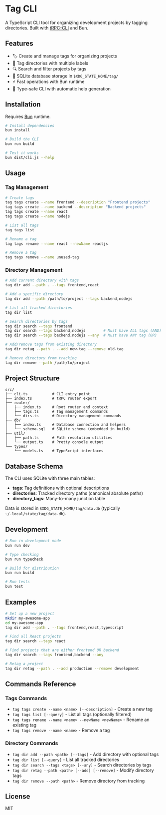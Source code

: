# Tag CLI

A TypeScript CLI tool for organizing development projects by tagging directories. Built with [tRPC-CLI](https://github.com/mmkal/trpc-cli) and Bun.

## Features

- 🏷️ Create and manage tags for organizing projects
- 📁 Tag directories with multiple labels
- 🔍 Search and filter projects by tags
- 💾 SQLite database storage in `$XDG_STATE_HOME/tag/`
- ⚡ Fast operations with Bun runtime
- 🎯 Type-safe CLI with automatic help generation

## Installation

Requires [Bun](https://bun.sh/) runtime.

```bash
# Install dependencies
bun install

# Build the CLI
bun run build

# Test it works
bun dist/cli.js --help
```

## Usage

### Tag Management

```bash
# Create tags
tag tags create --name frontend --description "Frontend projects"
tag tags create --name backend --description "Backend projects"
tag tags create --name react
tag tags create --name nodejs

# List all tags
tag tags list

# Rename a tag
tag tags rename --name react --newName reactjs

# Remove a tag
tag tags remove --name unused-tag
```

### Directory Management

```bash
# Add current directory with tags
tag dir add --path . --tags frontend,react

# Add a specific directory
tag dir add --path /path/to/project --tags backend,nodejs

# List all tracked directories
tag dir list

# Search directories by tags
tag dir search --tags frontend
tag dir search --tags backend,nodejs        # Must have ALL tags (AND)
tag dir search --tags backend,nodejs --any  # Must have ANY tag (OR)

# Add/remove tags from existing directory
tag dir retag --path . --add new-tag --remove old-tag

# Remove directory from tracking
tag dir remove --path /path/to/project
```

## Project Structure

```
src/
├── cli.ts           # CLI entry point
├── index.ts         # tRPC router export
├── router/
│   ├── index.ts     # Root router and context
│   ├── tags.ts      # Tag management commands
│   └── dirs.ts      # Directory management commands
├── db/
│   ├── index.ts     # Database connection and helpers
│   └── schema.sql   # SQLite schema (embedded in build)
├── util/
│   ├── path.ts      # Path resolution utilities
│   └── output.ts    # Pretty console output
└── types/
    └── models.ts    # TypeScript interfaces
```

## Database Schema

The CLI uses SQLite with three main tables:

- **tags**: Tag definitions with optional descriptions
- **directories**: Tracked directory paths (canonical absolute paths)
- **directory_tags**: Many-to-many junction table

Data is stored in `$XDG_STATE_HOME/tag/data.db` (typically `~/.local/state/tag/data.db`).

## Development

```bash
# Run in development mode
bun run dev

# Type checking
bun run typecheck

# Build for distribution
bun run build

# Run tests
bun test
```

## Examples

```bash
# Set up a new project
mkdir my-awesome-app
cd my-awesome-app
tag dir add --path . --tags frontend,react,typescript

# Find all React projects
tag dir search --tags react

# Find projects that are either frontend OR backend
tag dir search --tags frontend,backend --any

# Retag a project
tag dir retag --path . --add production --remove development
```

## Commands Reference

### Tags Commands
- `tag tags create --name <name> [--description]` - Create a new tag
- `tag tags list [--query]` - List all tags (optionally filtered)
- `tag tags rename --name <name> --newName <newName>` - Rename an existing tag
- `tag tags remove --name <name>` - Remove a tag

### Directory Commands
- `tag dir add --path <path> [--tags]` - Add directory with optional tags
- `tag dir list [--query]` - List all tracked directories
- `tag dir search --tags <tags> [--any]` - Search directories by tags
- `tag dir retag --path <path> [--add] [--remove]` - Modify directory tags
- `tag dir remove --path <path>` - Remove directory from tracking

## License

MIT
